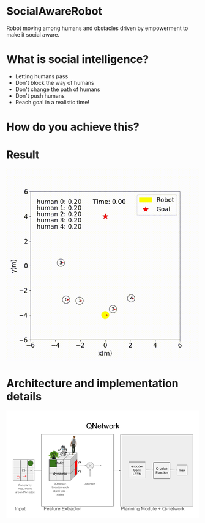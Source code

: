 # SocialAwareRobot
Robot moving among humans and obstacles driven by empowerment to make it social aware.

# What is social intelligence?
- Letting humans pass
- Don't block the way of humans
- Don't change the path of humans
- Don't push humans
- Reach goal in a realistic time!

# How do you achieve this?

# Result

![](tmp.gif)

# Architecture and implementation details

![](architecture.png)



